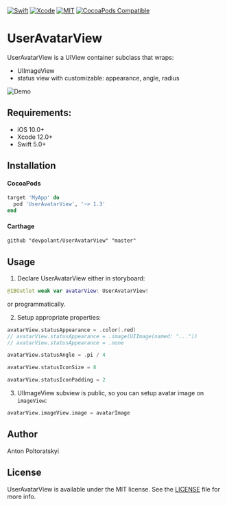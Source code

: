 [![Swift](https://img.shields.io/badge/Swift-5.0-orange.svg)](https://swift.org)
[![Xcode](https://img.shields.io/badge/Xcode-12.0-blue.svg)](https://developer.apple.com/xcode)
[![MIT](https://img.shields.io/badge/License-MIT-red.svg)](https://opensource.org/licenses/MIT)
[![CocoaPods Compatible](https://img.shields.io/cocoapods/v/UserAvatarView.svg)](https://cocoapods.org/pods/UserAvatarView)

# UserAvatarView

UserAvatarView is a UIView container subclass that wraps:
- UIImageView
- status view with customizable: appearance, angle, radius

![Demo](https://github.com/devpolant/UserAvatarView/blob/master/Example/UserAvatarViewDemo.gif)

## Requirements:
- iOS 10.0+
- Xcode 12.0+
- Swift 5.0+

## Installation

#### CocoaPods

```ruby
target 'MyApp' do
  pod 'UserAvatarView', '~> 1.3'
end
```

#### Carthage

```ogdl
github "devpolant/UserAvatarView" "master"
```

## Usage

1) Declare UserAvatarView either in storyboard:
```swift
@IBOutlet weak var avatarView: UserAvatarView!
```
or programmatically.

2) Setup appropriate properties:
```swift
avatarView.statusAppearance = .color(.red) 
// avatarView.statusAppearance = .image(UIImage(named: "..."))
// avatarView.statusAppearance = .none

avatarView.statusAngle = .pi / 4

avatarView.statusIconSize = 8

avatarView.statusIconPadding = 2
```

3) UIImageView subview is public, so you can setup avatar image on `imageView`:
```swift
avatarView.imageView.image = avatarImage
```

## Author

Anton Poltoratskyi

## License

UserAvatarView is available under the MIT license. See the [LICENSE](https://github.com/devpolant/UserAvatarView/blob/master/LICENSE) file for more info.
